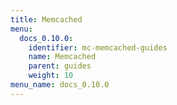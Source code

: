 ```yaml
---
title: Memcached
menu:
  docs_0.10.0:
    identifier: mc-memcached-guides
    name: Memcached
    parent: guides
    weight: 10
menu_name: docs_0.10.0
---
```


